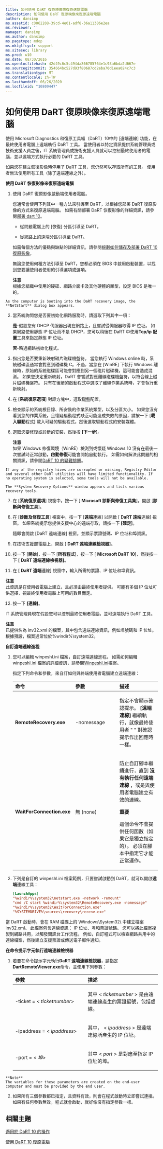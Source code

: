 ```yaml
---
title: 如何使用 DaRT 復原映像來復原遠端電腦
description: 如何使用 DaRT 復原映像來復原遠端電腦
author: dansimp
ms.assetid: c0062208-39cd-4e01-adf8-36a11386e2ea
ms.reviewer: ''
manager: dansimp
ms.author: dansimp
ms.pagetype: mdop
ms.mktglfcycl: support
ms.sitesec: library
ms.prod: w10
ms.date: 08/30/2016
ms.openlocfilehash: 42d49c6c5c494da866785764e1c93a6bda2d667e
ms.sourcegitcommit: 354664bc527d93f80687cd2eba70d1eea024c7c3
ms.translationtype: MT
ms.contentlocale: zh-TW
ms.lasthandoff: 06/26/2020
ms.locfileid: "10809447"
---
```

# 如何使用 DaRT 復原映像來復原遠端電腦


使用 Microsoft Diagnostics 和復原工具組（DaRT）10中的 [遠端連線] 功能，在最終使用者電腦上遠端執行 DaRT 工具。 當使用者以特定資訊提供系統管理員或技術支援人員之後，IT 系統管理員或技術支援人員就可以控制最終使用者的電腦，並以遠端方式執行必要的 DaRT 工具。

如果您在建立恢復影像時停用了 DaRT 工具，您仍然可以存取所有的工具。 使用者無法使用所有工具（除了遠端連線之外）。

**使用 DaRT 恢復影像來復原遠端電腦**

1.  使用 DaRT 復原影像啟動端使用者電腦。

    您通常會使用下列其中一種方法來引導至 DaRT，以根據您部署 DaRT 復原影像的方式來復原遠端電腦。 如需有關部署 DaRT 恢復影像的詳細資訊，請參閱[部署 dart 10](deploying-dart-10.md)。

    -   從問題電腦上的 [恢復] 分區引導至 DaRT。

    -   從網路上的遠端分區引導至 DaRT。

    如需每個方法的優點與缺點的詳細資訊，請參閱[規劃如何儲存及部署 DaRT 10 復原影像](planning-how-to-save-and-deploy-the-dart-10-recovery-image.md)。

    無論您使用何種方法引導至 DaRT，您都必須在 BIOS 中啟用啟動裝置，以找到您要讓使用者使用的引導選項或選項。

    **注意**  
    根據您組織中使用的硬碟、網路介面卡及其他硬體的類型，設定 BIOS 是唯一的。



~~~
As the computer is booting into the DaRT recovery image, the **NetStart** dialog box appears.
~~~

2. 當系統詢問您是否要初始化網路服務時，請選取下列其中一項：

   **是**-假設您有 DHCP 伺服器出現在網路上，且嘗試從伺服器取得 IP 位址。 如果網路使用靜態 IP 位址而不是 DHCP，您可以稍後在 DaRT 中使用**Tcp/ip 配置**工具來指定靜態 IP 位址。

   **否**-略過網路初始化程式。

3. 指出您是否要重新映射磁片磁碟機盤符。 當您執行 Windows online 時，系統磁碟區通常會對應到磁碟機 C。不過，當您在 [WinRE] 下執行 Windows 離線時，原始的系統磁碟區可能會對應到另一個磁片磁碟機，這可能會造成混淆。 如果您決定重新映射，DaRT 會嘗試對應離線磁碟機盤符，以符合線上磁片磁碟機盤符。 只有在後續的啟動程式中選取了離線作業系統時，才會執行重新映射。

4. 在 [**系統復原選項**] 對話方塊中，選取鍵盤配置。

5. 檢查顯示的系統根目錄、所安裝的作業系統類型，以及分區大小。 如果您沒有看到您的作業系統，且懷疑驅動程式缺乏可能造成失敗的原因，請按一下 [**載入驅動**程式] 載入可疑的驅動程式，然後選取驅動程式的安裝媒體。

6. 選取您要修復或診斷的安裝，然後按 **[下一步]**。

   **注意**  
   如果 Windows 修復環境（WinRE）檢測到或懷疑 Windows 10 沒有在最後一次嘗試時正常啟動，**啟動修復**可能會開始自動執行。 如需如何解決此問題的相關資訊，請參閱[DaRT 10 的疑難排解](troubleshooting-dart-10.md)。



~~~
If any of the registry hives are corrupted or missing, Registry Editor and several other DaRT utilities will have limited functionality. If no operating system is selected, some tools will not be available.

The **System Recovery Options** window appears and lists various recovery tools.
~~~

7. 在 [**系統復原選項**] 視窗中，按一下 [ **Microsoft 診斷與修復工具集**]，開啟 [**診斷與修復工具**]。

8. 在 [**診斷及修復工具**] 視窗中，按一下 [**遠端**連線] 以開啟 [ **DaRT 遠端**連線] 視窗。 如果系統提示您提供支援中心的遠端存取，請按一下 **[確定]**。

   隨即會開啟 [DaRT 遠端連線] 視窗，並顯示票證號碼、IP 位址和埠資訊。

9. 在技術支援部電腦上，開啟 [ **DaRT 遠端連線檢視器]**。

10. 按一下 [**開始**]，按一下 [**所有程式**]，按一下 [ **Microsoft DaRT 10**]，然後按一下 [ **DaRT 遠端連線檢視器]**。

11. 在 [ **DaRT 遠端**連線] 視窗中，輸入所需的票證、IP 位址和埠資訊。

   **注意**  
   此資訊是在使用者電腦上建立，且必須由最終使用者提供。 可能有多個 IP 位址可供選擇，視最終使用者電腦上可用的數目而定。



12. 按一下 **\[連線\]**。

IT 系統管理員現在假設您可以控制最終使用者電腦，並可遠端執行 DaRT 工具。

**注意**  
已提供名為 inv32.xml 的檔案，其中包含遠端連線資訊，例如埠號碼和 IP 位址。 根據預設，檔案通常位於%windir%\\system32。



**自訂遠端連線進程**

1. 您可以編輯 winpeshl.ini 檔案，自訂遠端連線進程。 如需如何編輯 winpeshl.ini 檔案的詳細資訊，請參閱[Winpeshl.ini](https://go.microsoft.com/fwlink/?LinkId=219413)檔案。

   指定下列命令和參數，來自訂如何與終端使用者電腦建立遠端連線：

   <table>
   <colgroup>
   <col width="33%" />
   <col width="33%" />
   <col width="33%" />
   </colgroup>
   <thead>
   <tr class="header">
   <th align="left">命令</th>
   <th align="left">參數</th>
   <th align="left">描述</th>
   </tr>
   </thead>
   <tbody>
   <tr class="odd">
   <td align="left"><p><strong>RemoteRecovery.exe</strong></p></td>
   <td align="left"><p>-nomessage</p></td>
   <td align="left"><p>指定不會顯示確認提示。 <strong>[遠端連線] </strong> 繼續執行，就像最終使用者 &quot; &quot; 對確認提示作出回應時一樣。</p></td>
   </tr>
   <tr class="even">
   <td align="left"><p><strong>WaitForConnection.exe</strong></p></td>
   <td align="left"><p>無 (none)</p></td>
   <td align="left"><p>防止自訂腳本繼續進行，直到 <strong> 沒有執行任何遠端連線 </strong> ，或是與使用者電腦建立有效的連線。</p>
   <div class="alert">
   <strong>重要</strong><br/><p>這個命令不會提供任何函數（如果它是獨立指定的）。 必須在腳本中指定它才能正常運作。</p>
   </div>
   <div>

   </div></td>
   </tr>
   </tbody>
   </table>



2. 下列是自訂的 winpeshl.ini 檔案範例，只要嘗試啟動到 DaRT，就可以開啟**遠端**連線工具：

   ```ini
   [LaunchApps]
   "%windir%\system32\netstart.exe -network -remount"
   "cmd /C start %windir%\system32\RemoteRecovery.exe -nomessage"
   "%windir%\system32\WaitForConnection.exe"
   "%SYSTEMDRIVE%\sources\recovery\recenv.exe"
   ```

當 DaRT 啟動時，會在 RAM 磁碟上的 \\Windows\\System32\\ 中建立檔案 inv32.xml。 此檔案包含連線資訊： IP 位址、埠和票證號碼。 您可以將此檔案複製到網路共用，以觸發問訊台工作流程。 例如，自訂程式可以檢查網路共用中的連線檔案，然後建立支援票證或傳送電子郵件通知。

**在命令提示字元執行遠端連線檢視器**

1.  若要在命令提示字元執行**DaRT 遠端連線檢視器**，請指定**DartRemoteViewer.exe**命令，並使用下列參數：

    <table>
    <colgroup>
    <col width="50%" />
    <col width="50%" />
    </colgroup>
    <thead>
    <tr class="header">
    <th align="left">參數</th>
    <th align="left">描述</th>
    </tr>
    </thead>
    <tbody>
    <tr class="odd">
    <td align="left"><p>-ticket = &lt; <em> ticketnumber</em>&gt;</p></td>
    <td align="left"><p>其中 &lt; <em> ticketnumber </em> &gt; 是由遠端連線產生的票證編號，包括虛線。</p></td>
    </tr>
    <tr class="even">
    <td align="left"><p>-ipaddress = &lt; <em> ipaddress</em>&gt;</p></td>
    <td align="left"><p>其中， &lt; <em> Ipaddress </em> &gt; 是遠端連線所產生的 IP 位址。</p></td>
    </tr>
    <tr class="odd">
    <td align="left"><p>-port = &lt; <em> 埠</em>&gt;</p></td>
    <td align="left"><p>其中 &lt; <em> port </em> &gt; 是對應至指定 IP 位址的埠。</p></td>
    </tr>
    </tbody>
    </table>



~~~
**Note**  
The variables for these parameters are created on the end-user computer and must be provided by the end user.
~~~



2. 如果所有三個參數都已指定，且資料有效，則會在程式啟動時立即嘗試連接。 如果有任何參數無效，程式就會啟動，就好像沒有指定參數一樣。

## 相關主題


[適用於 DaRT 10 的操作](operations-for-dart-10.md)

[使用 DaRT 10 復原電腦](recovering-computers-using-dart-10.md)









